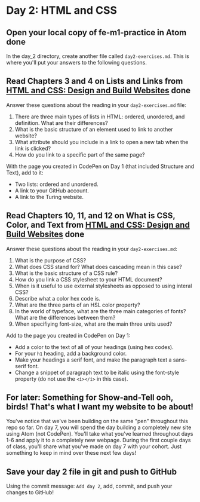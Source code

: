# Day 2: HTML and CSS

## Open your local copy of fe-m1-practice in Atom __done__

  In the day_2 directory, create another file called `day2-exercises.md`. This is where you'll put your answers to the following questions.

## Read Chapters 3 and 4 on Lists and Links from [HTML and CSS: Design and Build Websites](http://www.amazon.com/HTML-CSS-Design-Build-Websites/dp/1118008189/ref=sr_1_3?ie=UTF8&qid=1459879147&sr=8-3&keywords=duckett) __done__

  Answer these questions about the reading in your `day2-exercises.md` file:

  1.  There are three main types of lists in HTML: ordered, unordered, and definition. What are their differences?
  2.  What is the basic structure of an element used to link to another website?
  3.  What attribute should you include in a link to open a new tab when the link is clicked?
  4.  How do you link to a specific part of the same page?

  With the page you created in CodePen on Day 1 (that included Structure and Text), add to it:

  *   Two lists: ordered and unordered.
  *   A link to your GitHub account.
  *   A link to the Turing website.

## Read Chapters 10, 11, and 12 on What is CSS, Color, and Text from [HTML and CSS: Design and Build Websites](http://www.amazon.com/HTML-CSS-Design-Build-Websites/dp/1118008189/ref=sr_1_3?ie=UTF8&qid=1459879147&sr=8-3&keywords=duckett) __done__

  Answer these questions about the reading in your `day2-exercises.md`:

  1.  What is the purpose of CSS?
  2.  What does CSS stand for? What does cascading mean in this case?
  3.  What is the basic structure of a CSS rule?
  4.  How do you link a CSS stylesheet to your HTML document?
  5.  When is it useful to use external stylesheets as opposed to using interal CSS?
  6.  Describe what a color hex code is.
  7.  What are the three parts of an HSL color property?
  8.  In the world of typeface, what are the three main categories of fonts? What are the differences between them?
  9.  When specifiying font-size, what are the main three units used?

  Add to the page you created in CodePen on Day 1:

  *   Add a color to the text of all of your headings (using hex codes).
  *   For your `h1` heading, add a background color.
  *   Make your headings a serif font, and make the paragraph text a sans-serif font.
  *   Change a snippet of paragraph text to be italic using the font-style property (do not use the `<i></i>` in this case).

## For later: Something for Show-and-Tell __ooh, birds! That's what I want my website to be about!__

  You've notice that we've been building on the same "pen" throughout this repo so far. On day 7, you will spend the day building a completely new site using Atom (not CodePen). You'll take what you've learned throughout days 1-6 and apply it to a completely new webpage. During the first couple days of class, you'll share what you've made on day 7 with your cohort. Just something to keep in mind over these next few days!

## Save your day 2 file in git and push to GitHub

Using the commit message: `Add day 2`, add, commit, and push your changes to GitHub!
